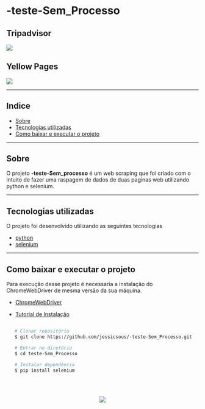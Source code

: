 # -teste-Sem_Processo
<h2 align="center">


<h2>Tripadvisor</h2>

<img src="https://ik.imagekit.io/cs5yecvr2d/sem-t%C3%ADtulo_7Ly3dvcNs.gif?ik-sdk-version=javascript-1.4.3&updatedAt=1653439329214">

<h2>Yellow Pages</h2>

<img src="https://ik.imagekit.io/cs5yecvr2d/sem-t%C3%ADtulo1_BnLK2Xb1H.gif?ik-sdk-version=javascript-1.4.3&updatedAt=1653439352383">

</h2>

---

## Indice

- [Sobre](#sobre)
- [Tecnologias utilizadas](#tecnologias-utilizadas)
- [Como baixar e executar o projeto](#como-baixar-e-executar-o-projeto)

---

## Sobre

O projeto <b>-teste-Sem_processo</b> é um web scraping que foi criado com o intuito de fazer uma raspagem de dados de duas paginas web utilizando python e selenium.

---

## Tecnologias utilizadas 

O projeto foi desenvolvido utilizando as seguintes tecnologias 

- [python](https://www.python.org/)
- [selenium](https://www.selenium.dev/)


---

## Como baixar e executar o projeto

Para execução desse projeto é necessaria a instalação do ChromeWebDriver de mesma versão da sua máquina.

- [ChromeWebDriver](https://chromedriver.chromium.org/downloads)

- [Tutorial de Instalação](https://www.youtube.com/watch?v=AAwLQDFLzuw)

```bash
   
   # Clonar repositório
   $ git clone https://github.com/jessicsous/-teste-Sem_Processo.git

   # Entrar no diretório
   $ cd teste-Sem_Processo
   
   # Instalar dependência
   $ pip install selenium

```

<br>
<h2 align="center">

<img src="https://img.shields.io/github/license/jessicsous/-teste-Sem_Processo?style=for-the-badge"/>

</h2>